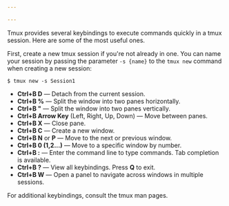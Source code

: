 ```yaml
---

---
```


Tmux provides several keybindings to execute commands quickly in a tmux session. Here are some of the most useful ones.

First, create a new tmux session if you're not already in one. You can name your session by passing the parameter `-s {name}` to the `tmux new` command when creating a new session:

```shell
$ tmux new -s Session1
```

- **Ctrl+B D** — Detach from the current session.
- **Ctrl+B %** — Split the window into two panes horizontally.
- **Ctrl+B "** — Split the window into two panes vertically.
- **Ctrl+B Arrow Key** (Left, Right, Up, Down) — Move between panes.
- **Ctrl+B X** — Close pane.
- **Ctrl+B C** — Create a new window.
- **Ctrl+B N** or **P** — Move to the next or previous window.
- **Ctrl+B 0 (1,2...)** — Move to a specific window by number.
- **Ctrl+B :** — Enter the command line to type commands. Tab completion is available.
- **Ctrl+B ?** — View all keybindings. Press **Q** to exit.
- **Ctrl+B W** — Open a panel to navigate across windows in multiple sessions.

For additional keybindings, consult the tmux man pages.